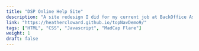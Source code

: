 ```yaml
---
title: "DSP Online Help Site"
description: "A site redesign I did for my current job at BackOffice Associates using MadCap Flare, CSS, HTML, and Javascript. A couple of parts I'm proud of include the arrow drop down I added next to the logo in the header, the back-to-top button that appears at the bottom right when scrolling, and the responsive design features. This project is located on my work GitHub account: https://github.com/heathercloward"
link: "https://heathercloward.github.io/topNavDemo9/"
tags: ["HTML", "CSS", "Javascript", "MadCap Flare"]
weight: 1
draft: false
---
```

